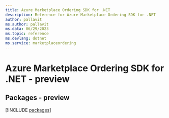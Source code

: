 ```yaml
---
title: Azure Marketplace Ordering SDK for .NET
description: Reference for Azure Marketplace Ordering SDK for .NET
author: pallavit
ms.author: pallavit
ms.data: 06/29/2023
ms.topic: reference
ms.devlang: dotnet
ms.service: marketplaceordering
---
```

# Azure Marketplace Ordering SDK for .NET - preview
## Packages - preview
[!INCLUDE [packages](marketplace-ordering-index.md)]